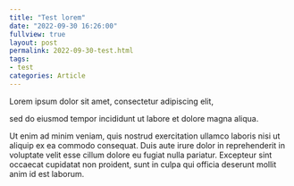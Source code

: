 ```yaml
---
title: "Test lorem"
date: "2022-09-30 16:26:00" 
fullview: true
layout: post
permalink: 2022-09-30-test.html
tags: 
- test
categories: Article
---
```


Lorem ipsum dolor sit amet, consectetur adipiscing elit, 

sed do eiusmod tempor incididunt ut labore et dolore magna aliqua. 

Ut enim ad minim veniam, quis nostrud exercitation ullamco laboris nisi ut aliquip ex ea commodo consequat. 
Duis aute irure dolor in reprehenderit in voluptate velit esse cillum dolore eu fugiat nulla pariatur. 
Excepteur sint occaecat cupidatat non proident, sunt in culpa qui officia deserunt mollit anim id est laborum.
